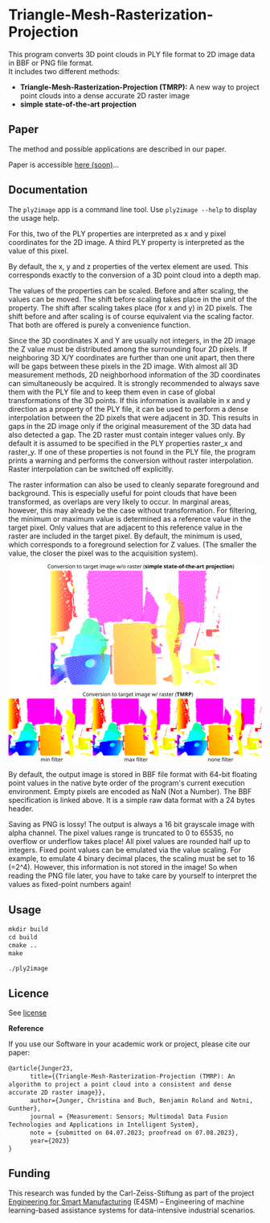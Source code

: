 # Triangle-Mesh-Rasterization-Projection

This program converts 3D point clouds in PLY file format to 2D image data in BBF or PNG file format.<br>
It includes two different methods:
- **Triangle-Mesh-Rasterization-Projection (TMRP):** A new way to project point clouds into a dense accurate 2D raster image
- **simple state-of-the-art projection**

## Paper

The method and possible applications are described in our paper.<br>

Paper is accessible [here (soon)]()...

## Documentation

The `ply2image` app is a command line tool. Use `ply2image --help` to display the usage help.

For this, two of the PLY properties are interpreted as x and y pixel coordinates for the 2D image. A third PLY property is interpreted as the value of this pixel.

By default, the x, y and z properties of the vertex element are used. This corresponds exactly to the conversion of a 3D point cloud into a depth map.

The values of the properties can be scaled. Before and after scaling, the values can be moved. The shift before scaling takes place in the unit of the property. The shift after scaling takes place (for x and y) in 2D pixels. The shift before and after scaling is of course equivalent via the scaling factor. That both are offered is purely a convenience function.

Since the 3D coordinates X and Y are usually not integers, in the 2D image the Z value must be distributed among the surrounding four 2D pixels. If neighboring 3D X/Y coordinates are further than one unit apart, then there will be gaps between these pixels in the 2D image. With almost all 3D measurement methods, 2D neighborhood information of the 3D coordinates can simultaneously be acquired. It is strongly recommended to always save them with the PLY file and to keep them even in case of global transformations of the 3D points. If this information is available in x and y direction as a property of the PLY file, it can be used to perform a dense interpolation between the 2D pixels that were adjacent in 3D. This results in gaps in the 2D image only if the original measurement of the 3D data had also detected a gap. The 2D raster must contain integer values only. By default it is assumed to be specified in the PLY properties raster_x and raster_y. If one of these properties is not found in the PLY file, the program prints a warning and performs the conversion without raster interpolation. Raster interpolation can be switched off explicitly.

The raster information can also be used to cleanly separate foreground and background. This is especially useful for point clouds that have been transformed, as overlaps are very likely to occur. In marginal areas, however, this may already be the case without transformation. For filtering, the minimum or maximum value is determined as a reference value in the target pixel. Only values that are adjacent to this reference value in the raster are included in the target pixel. By default, the minimum is used, which corresponds to a foreground selection for Z values. (The smaller the value, the closer the pixel was to the acquisition system).

![conversions with no/raster and raster filters](doc/image/results_example.svg)

By default, the output image is stored in BBF file format with 64-bit floating point values in the native byte order of the program's current execution environment. Empty pixels are encoded as NaN (Not a Number). The BBF specification is linked above. It is a simple raw data format with a 24 bytes header.

Saving as PNG is lossy! The output is always a 16 bit grayscale image with alpha channel. The pixel values range is truncated to 0 to 65535, no overflow or underflow takes place! All pixel values are rounded half up to integers. Fixed point values can be emulated via the value scaling. For example, to emulate 4 binary decimal places, the scaling must be set to 16 (=2^4). However, this information is not stored in the image! So when reading the PNG file later, you have to take care by yourself to interpret the values as fixed-point numbers again!

## Usage

```
mkdir build
cd build
cmake ..
make
```

```
./ply2image
```

## Licence

See [license](LICENSE.txt)

**Reference**

If you use our Software in your academic work or project, please cite our paper:

```
@article{Junger23,
      title={{Triangle-Mesh-Rasterization-Projection (TMRP): An algorithm to project a point cloud into a consistent and dense accurate 2D raster image}},
      author={Junger, Christina and Buch, Benjamin Roland and Notni, Gunther},
      journal = {Measurement: Sensors; Multimodal Data Fusion Technologies and Applications in Intelligent System},
      note = {submitted on 04.07.2023; proofread on 07.08.2023},
      year={2023}
}
```

## Funding

This research was funded by the Carl-Zeiss-Stiftung as part of the project [Engineering for Smart Manufacturing](https://www.e4sm-projekt.de/) (E4SM) – Engineering of machine learning-based assistance systems for data-intensive industrial scenarios.
